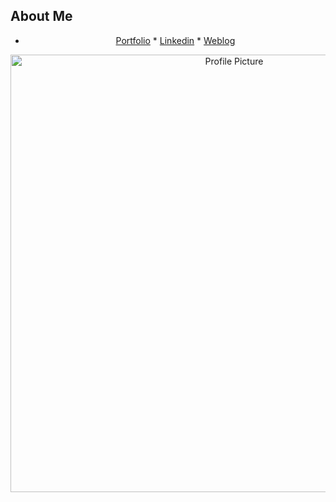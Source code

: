 ## About Me

<div align="center">
 
* [Portfolio](https://mahtab-variyani-profile.vercel.app/)  * [Linkedin](https://www.linkedin.com/in/mahvariyani/) * [Weblog](https://mah-blog-project.vercel.app/)

</div>

<div align="center">
  <img src="https://github.com/Mahtabvariyani/Mahtabvariyani/assets/108659794/05cfcaf6-7010-4bf3-8be4-0ffd5ab565f3" alt="Profile Picture" width="700" />
</div>
